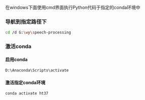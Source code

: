 在windows下面使用cmd界面执行Python代码于指定的conda环境中
### 导航到指定路径下
```bash
cd /d G:\wy\speech-processing
```
### 激活conda
#### 启用conda
```bash
D:\Anaconda\Scripts\activate
```
#### 激活指定conda环境
```bash
conda activate ht37
```